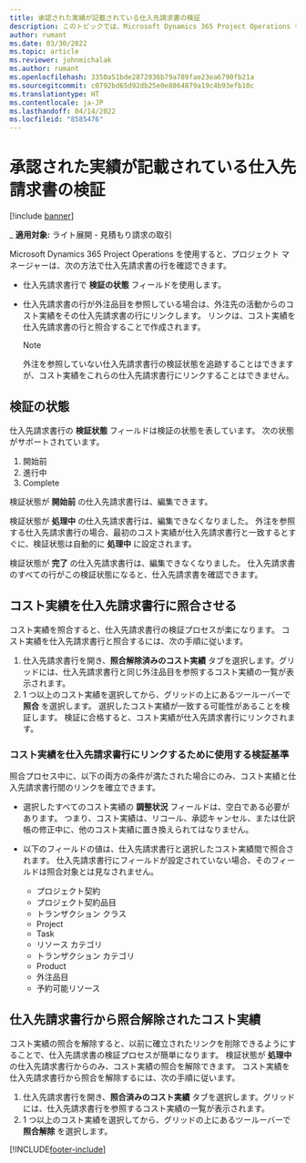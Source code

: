 ```yaml
---
title: 承認された実績が記載されている仕入先請求書の検証
description: このトピックでは、Microsoft Dynamics 365 Project Operations を使用することで、下請け業者が作業を実行したことと時間を記録したことが承認された実績が記載してある仕入先請求書と、プロジェクト チーム メンバーが使用した費用と資料を、プロジェクト マネージャーがどのように確認しているかを説明しています。
author: rumant
ms.date: 03/30/2022
ms.topic: article
ms.reviewer: johnmichalak
ms.author: rumant
ms.openlocfilehash: 3350a51bde2872036b79a789fae23ea6790fb21a
ms.sourcegitcommit: c0792bd65d92db25e0e8864879a19c4b93efb10c
ms.translationtype: HT
ms.contentlocale: ja-JP
ms.lasthandoff: 04/14/2022
ms.locfileid: "8585476"
---
```

# <a name="verification-of-vendor-invoices-with-approved-actuals"></a>承認された実績が記載されている仕入先請求書の検証

[!include [banner](../../includes/dataverse-preview.md)]

_ **適用対象:** ライト展開 - 見積もり請求の取引

Microsoft Dynamics 365 Project Operations を使用すると、プロジェクト マネージャーは、次の方法で仕入先請求書の行を確認できます。

- 仕入先請求書行で **検証の状態** フィールドを使用します。
- 仕入先請求書の行が外注品目を参照している場合は、外注先の活動からのコスト実績をその仕入先請求書の行にリンクします。 リンクは、コスト実績を仕入先請求書の行と照合することで作成されます。

    > [!NOTE]
    > 外注を参照していない仕入先請求書行の検証状態を追跡することはできますが、コスト実績をこれらの仕入先請求書行にリンクすることはできません。

## <a name="verification-status"></a>検証の状態

仕入先請求書行の **検証状態** フィールドは検証の状態を表しています。 次の状態がサポートされています。

1. 開始前
2. 進行中
3. Complete

検証状態が **開始前** の仕入先請求書行は、編集できます。

検証状態が **処理中** の仕入先請求書行は、編集できなくなりました。 外注を参照する仕入先請求書行の場合、最初のコスト実績が仕入先請求書行と一致するとすぐに、検証状態は自動的に **処理中** に設定されます。

検証状態が **完了** の仕入先請求書行は、編集できなくなりました。 仕入先請求書のすべての行がこの検証状態になると、仕入先請求書を確認できます。

## <a name="match-cost-actuals-to-vendor-invoice-lines"></a>コスト実績を仕入先請求書行に照合させる

コスト実績を照合すると、仕入先請求書行の検証プロセスが楽になります。 コスト実績を仕入先請求書行と照合するには、次の手順に従います。

1. 仕入先請求書行を開き、**照合解除済みのコスト実績** タブを選択します。グリッドには、仕入先請求書行と同じ外注品目を参照するコスト実績の一覧が表示されます。
2. 1 つ以上のコスト実績を選択してから、グリッドの上にあるツールーバーで **照合** を選択します。 選択したコスト実績が一致する可能性があることを検証します。 検証に合格すると、コスト実績が仕入先請求書行にリンクされます。

### <a name="validation-criteria-that-are-used-to-link-cost-actuals-to-vendor-invoice-lines"></a>コスト実績を仕入先請求書行にリンクするために使用する検証基準

照合プロセス中に、以下の両方の条件が満たされた場合にのみ、コスト実績と仕入先請求書行間のリンクを確立できます。

- 選択したすべてのコスト実績の **調整状況** フィールドは、空白である必要があります。 つまり、コスト実績は、リコール、承認キャンセル、または仕訳帳の修正中に、他のコスト実績に置き換えられてはなりません。
- 以下のフィールドの値は、仕入先請求書行と選択したコスト実績間で照合されます。 仕入先請求書行にフィールドが設定されていない場合、そのフィールドは照合対象とは見なされません。

    - プロジェクト契約
    - プロジェクト契約品目
    - トランザクション クラス
    - Project
    - Task
    - リソース カテゴリ
    - トランザクション カテゴリ
    - Product
    - 外注品目
    - 予約可能リソース

## <a name="unmatch-cost-actuals-from-a-vendor-invoice-line"></a>仕入先請求書行から照合解除されたコスト実績

コスト実績の照合を解除すると、以前に確立されたリンクを削除できるようにすることで、仕入先請求書の検証プロセスが簡単になります。 検証状態が **処理中** の仕入先請求書行からのみ、コスト実績の照合を解除できます。 コスト実績を仕入先請求書行から照合を解除するには、次の手順に従います。

1. 仕入先請求書行を開き、**照合済みのコスト実績** タブを選択します。グリッドには、仕入先請求書行を参照するコスト実績の一覧が表示されます。
2. 1 つ以上のコスト実績を選択してから、グリッドの上にあるツールーバーで **照合解除** を選択します。

[!INCLUDE[footer-include](../../includes/footer-banner.md)]
